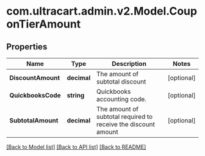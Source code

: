 
# com.ultracart.admin.v2.Model.CouponTierAmount

## Properties

Name | Type | Description | Notes
------------ | ------------- | ------------- | -------------
**DiscountAmount** | **decimal** | The amount of subtotal discount | [optional] 
**QuickbooksCode** | **string** | Quickbooks accounting code. | [optional] 
**SubtotalAmount** | **decimal** | The amount of subtotal required to receive the discount amount | [optional] 

[[Back to Model list]](../README.md#documentation-for-models)
[[Back to API list]](../README.md#documentation-for-api-endpoints)
[[Back to README]](../README.md)

